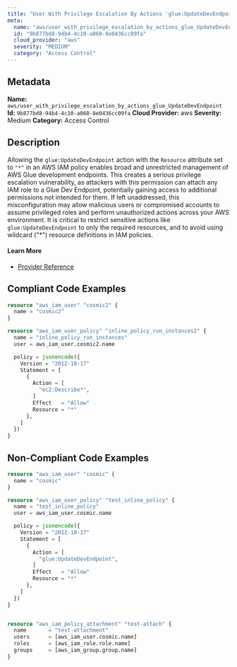 ```yaml
---
title: "User With Privilege Escalation By Actions 'glue:UpdateDevEndpoint'"
meta:
  name: "aws/user_with_privilege_escalation_by_actions_glue_UpdateDevEndpoint"
  id: "9b877bd8-94b4-4c10-a060-8e0436cc09fa"
  cloud_provider: "aws"
  severity: "MEDIUM"
  category: "Access Control"
---
```

## Metadata
**Name:** `aws/user_with_privilege_escalation_by_actions_glue_UpdateDevEndpoint`
**Id:** `9b877bd8-94b4-4c10-a060-8e0436cc09fa`
**Cloud Provider:** aws
**Severity:** Medium
**Category:** Access Control
## Description
Allowing the `glue:UpdateDevEndpoint` action with the `Resource` attribute set to `"*"` in an AWS IAM policy enables broad and unrestricted management of AWS Glue development endpoints. This creates a serious privilege escalation vulnerability, as attackers with this permission can attach any IAM role to a Glue Dev Endpoint, potentially gaining access to additional permissions not intended for them. If left unaddressed, this misconfiguration may allow malicious users or compromised accounts to assume privileged roles and perform unauthorized actions across your AWS environment. It is critical to restrict sensitive actions like `glue:UpdateDevEndpoint` to only the required resources, and to avoid using wildcard ("*") resource definitions in IAM policies.

#### Learn More

 - [Provider Reference](https://registry.terraform.io/providers/hashicorp/aws/latest/docs/resources/iam_user_policy#policy)


## Compliant Code Examples
```terraform
resource "aws_iam_user" "cosmic2" {
  name = "cosmic2"
}

resource "aws_iam_user_policy" "inline_policy_run_instances2" {
  name = "inline_policy_run_instances"
  user = aws_iam_user.cosmic2.name

  policy = jsonencode({
    Version = "2012-10-17"
    Statement = [
      {
        Action = [
          "ec2:Describe*",
        ]
        Effect   = "Allow"
        Resource = "*"
      },
    ]
  })
}

```
## Non-Compliant Code Examples
```terraform
resource "aws_iam_user" "cosmic" {
  name = "cosmic"
}

resource "aws_iam_user_policy" "test_inline_policy" {
  name = "test_inline_policy"
  user = aws_iam_user.cosmic.name

  policy = jsonencode({
    Version = "2012-10-17"
    Statement = [
      {
        Action = [
          "glue:UpdateDevEndpoint",
        ]
        Effect   = "Allow"
        Resource = "*"
      },
    ]
  })
}


resource "aws_iam_policy_attachment" "test-attach" {
  name       = "test-attachment"
  users      = [aws_iam_user.cosmic.name]
  roles      = [aws_iam_role.role.name]
  groups     = [aws_iam_group.group.name]
}
```